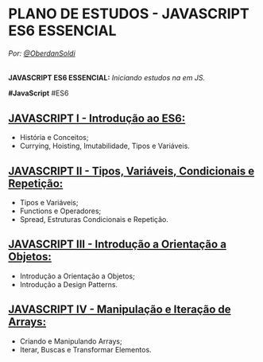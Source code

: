 # PLANO DE ESTUDOS - JAVASCRIPT ES6 ESSENCIAL
###### Por: [@OberdanSoldi](https://github.com/OberdanSoldi)

**JAVASCRIPT ES6 ESSENCIAL:** _Iniciando estudos na em JS._

**#JavaScript** #ES6

[JAVASCRIPT I - Introdução ao ES6:](https://github.com/OberdanSoldi)
---
- História e Conceitos;
- Currying, Hoisting, Imutabilidade, Tipos e Variáveis.

[JAVASCRIPT II - Tipos, Variáveis, Condicionais e Repetição:](https://github.com/OberdanSoldi)
---
- Tipos e Variáveis;
- Functions e Operadores;
- Spread, Estruturas Condicionais e Repetição.
  
[JAVASCRIPT III - Introdução a Orientação a Objetos:](https://github.com/OberdanSoldi)
---
- Introdução a Orientação a Objetos;
- Introdução a Design Patterns.

[JAVASCRIPT IV - Manipulação e Iteração de Arrays:](https://github.com/OberdanSoldi)
---
- Criando e Manipulando Arrays;
- Iterar, Buscas e Transformar Elementos.
